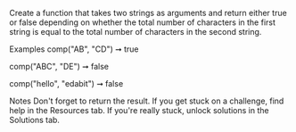 Create a function that takes two strings as arguments and return either true or false depending on whether the total number of characters in the first string is equal to the total number of characters in the second string.

Examples
comp("AB", "CD") ➞ true

comp("ABC", "DE") ➞ false

comp("hello", "edabit") ➞ false

Notes
Don't forget to return the result.
If you get stuck on a challenge, find help in the Resources tab.
If you're really stuck, unlock solutions in the Solutions tab.
